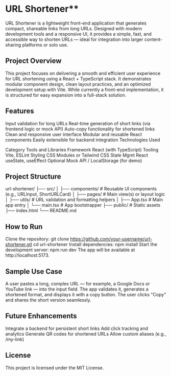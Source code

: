 # URL Shortener**

URL Shortener is a lightweight front-end application that generates compact, shareable links from long URLs. Designed with modern development tools and a responsive UI, it provides a simple, fast, and accessible way to shorten URLs — ideal for integration into larger content-sharing platforms or solo use.

## Project Overview

This project focuses on delivering a smooth and efficient user experience for URL shortening using a React + TypeScript stack. It demonstrates modular component design, clean layout practices, and an optimized development setup with Vite. While currently a front-end implementation, it is structured for easy expansion into a full-stack solution.

## Features

Input validation for long URLs
Real-time generation of short links (via frontend logic or mock API)
Auto-copy functionality for shortened links
Clean and responsive user interface
Modular and reusable React components
Easily extensible for backend integration
Technologies Used

Category	Tools and Libraries
Framework	React (with TypeScript)
Tooling	Vite, ESLint
Styling	CSS Modules or Tailwind CSS
State Mgmt	React useState, useEffect
Optional	Mock API / LocalStorage (for demo)

## Project Structure

url-shortener/
├── src/
│   ├── components/        # Reusable UI components (e.g., URLInput, ShortURLCard)
│   ├── pages/             # Main view(s) or layout logic
│   ├── utils/             # URL validation and formatting helpers
│   ├── App.tsx            # Main app entry
│   └── main.tsx           # App bootstrapper
├── public/                # Static assets
├── index.html
└── README.md

## How to Run

Clone the repository:
git clone https://github.com/your-username/url-shortener.git
cd url-shortener
Install dependencies:
npm install
Start the development server:
npm run dev
The app will be available at http://localhost:5173.

## Sample Use Case

A user pastes a long, complex URL — for example, a Google Docs or YouTube link — into the input field. The app validates it, generates a shortened format, and displays it with a copy button. The user clicks "Copy" and shares the short version seamlessly.

## Future Enhancements

Integrate a backend for persistent short links
Add click tracking and analytics
Generate QR codes for shortened URLs
Allow custom aliases (e.g., /my-link)

## License

This project is licensed under the MIT License.
